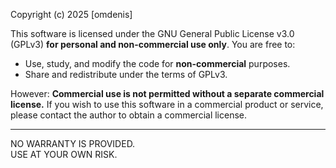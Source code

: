 Copyright (c) 2025 [omdenis]

This software is licensed under the GNU General Public License v3.0 (GPLv3) **for personal and non-commercial use only**.
You are free to:
- Use, study, and modify the code for **non-commercial** purposes.
- Share and redistribute under the terms of GPLv3.

However:
**Commercial use is not permitted without a separate commercial license.**
If you wish to use this software in a commercial product or service, please contact the author to obtain a commercial license.

---

NO WARRANTY IS PROVIDED.  
USE AT YOUR OWN RISK.
